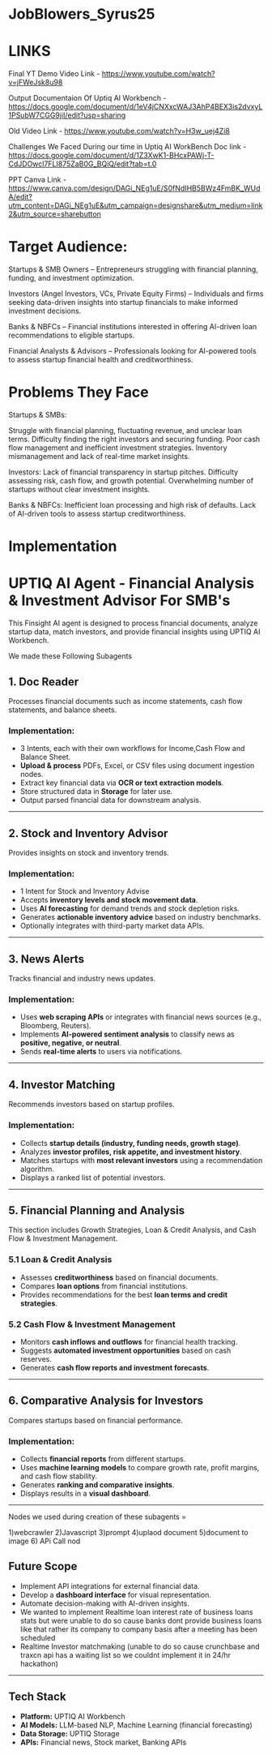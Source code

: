# JobBlowers_Syrus25

# LINKS

Final YT Demo Video Link - https://www.youtube.com/watch?v=jFWeJsk8u98

Output Documentaion Of Uptiq AI Workbench - https://docs.google.com/document/d/1eV4jCNXxcWAJ3AhP4BEX3is2dvxyL1PSubW7CGG9jiI/edit?usp=sharing

Old Video Link - https://www.youtube.com/watch?v=H3w_uej4Zi8

Challenges We Faced During our time in Uptiq AI WorkBench Doc link - https://docs.google.com/document/d/1Z3XwK1-BHcxPAWj-T-CdJDOwcl7FLI875ZaB0G_BQiQ/edit?tab=t.0

PPT Canva Link - https://www.canva.com/design/DAGi_NEg1uE/S0fNdIHB5BWz4FmBK_WUdA/edit?utm_content=DAGi_NEg1uE&utm_campaign=designshare&utm_medium=link2&utm_source=sharebutton

# Target Audience:
Startups & SMB Owners – Entrepreneurs struggling with financial planning, funding, and investment optimization.

Investors (Angel Investors, VCs, Private Equity Firms) – Individuals and firms seeking data-driven insights into startup financials to make informed investment decisions.

Banks & NBFCs – Financial institutions interested in offering AI-driven loan recommendations to eligible startups.

Financial Analysts & Advisors – Professionals looking for AI-powered tools to assess startup financial health and creditworthiness.

# Problems They Face 
Startups & SMBs:

Struggle with financial planning, fluctuating revenue, and unclear loan terms.
Difficulty finding the right investors and securing funding.
Poor cash flow management and inefficient investment strategies.
Inventory mismanagement and lack of real-time market insights.

Investors:
Lack of financial transparency in startup pitches.
Difficulty assessing risk, cash flow, and growth potential.
Overwhelming number of startups without clear investment insights.

Banks & NBFCs:
Inefficient loan processing and high risk of defaults.
Lack of AI-driven tools to assess startup creditworthiness.

 # Implementation 
# UPTIQ AI Agent - Financial Analysis & Investment Advisor For SMB's

This Finsight AI agent is designed to process financial documents, analyze startup data, match investors, and provide financial insights using UPTIQ AI Workbench. 

We made these Following Subagents
## 1. Doc Reader
Processes financial documents such as income statements, cash flow statements, and balance sheets.

### Implementation:
- 3 Intents, each with their own workflows for Income,Cash Flow and Balance Sheet.
- **Upload & process** PDFs, Excel, or CSV files using document ingestion nodes.
- Extract key financial data via **OCR or text extraction models**.
- Store structured data in **Storage** for later use.
- Output parsed financial data for downstream analysis.

---

## 2. Stock and Inventory Advisor
Provides insights on stock and inventory trends.

### Implementation:
- 1 Intent for Stock and Inventory Advise
- Accepts **inventory levels and stock movement data**.
- Uses **AI forecasting** for demand trends and stock depletion risks.
- Generates **actionable inventory advice** based on industry benchmarks.
- Optionally integrates with third-party market data APIs.

---

##  3. News Alerts
Tracks financial and industry news updates.

### Implementation:
- Uses **web scraping APIs** or integrates with financial news sources (e.g., Bloomberg, Reuters).
- Implements **AI-powered sentiment analysis** to classify news as **positive, negative, or neutral**.
- Sends **real-time alerts** to users via notifications.

---

## 4. Investor Matching
Recommends investors based on startup profiles.

### Implementation:
- Collects **startup details (industry, funding needs, growth stage)**.
- Analyzes **investor profiles, risk appetite, and investment history**.
- Matches startups with **most relevant investors** using a recommendation algorithm.
- Displays a ranked list of potential investors.

---

##  5. Financial Planning and Analysis
This section includes Growth Strategies, Loan & Credit Analysis, and Cash Flow & Investment Management.

### **5.1 Loan & Credit Analysis**
- Assesses **creditworthiness** based on financial documents.
- Compares **loan options** from financial institutions.
- Provides recommendations for the best **loan terms and credit strategies**.

### **5.2 Cash Flow & Investment Management**
- Monitors **cash inflows and outflows** for financial health tracking.
- Suggests **automated investment opportunities** based on cash reserves.
- Generates **cash flow reports and investment forecasts**.

---

## 6. Comparative Analysis for Investors
Compares startups based on financial performance.

### Implementation:
- Collects **financial reports** from different startups.
- Uses **machine learning models** to compare growth rate, profit margins, and cash flow stability.
- Generates **ranking and comparative insights**.
- Displays results in a **visual dashboard**.

---

Nodes we used during creation of these subagents =

1)webcrawler
2)Javascript
3)prompt
4)uplaod document
5)document to image
6) APi Call nod



## Future Scope
- Implement API integrations for external financial data.
- Develop a **dashboard interface** for visual representation.
- Automate decision-making with AI-driven insights.
- We wanted to implement Realtime loan interest rate of business loans stats but were unable to do so cause banks dont provide business loans like that rather its company to company basis after a meeting has been scheduled
- Realtime Investor matchmaking (unable to do so cause crunchbase and traxcn api has a waiting list so we couldnt implement it in 24/hr hackathon)


---

##  Tech Stack
- **Platform:** UPTIQ AI Workbench
- **AI Models:** LLM-based NLP, Machine Learning (financial forecasting)
- **Data Storage:** UPTIQ Storage
- **APIs:** Financial news, Stock market, Banking APIs



